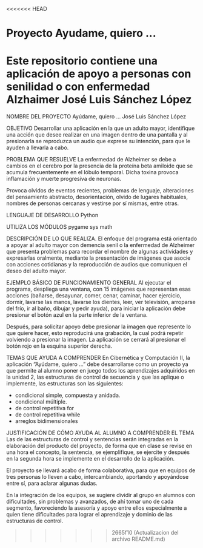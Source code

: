 <<<<<<< HEAD
# Proyecto Ayudame, quiero ...
Este repositorio contiene una aplicación de apoyo a personas con senilidad o con enfermedad Alzhaimer
José Luis Sánchez López
=======
﻿NOMBRE DEL PROYECTO
Ayúdame, quiero …
José Luis Sánchez López

OBJETIVO
Desarrollar una aplicación en la que un adulto mayor, identifique una acción que desee realizar en una imagen dentro de una pantalla y al presionarla se reproduzca un audio que exprese su intención, para que le ayuden a llevarla a cabo.


PROBLEMA QUE RESUELVE
La enfermedad de Alzheimer se debe a cambios en el cerebro por la presencia de la proteína beta amiloide que se acumula frecuentemente en el lóbulo temporal. Dicha toxina provoca inflamación y muerte progresiva de neuronas.

Provoca olvidos de eventos recientes, problemas de lenguaje, alteraciones del pensamiento abstracto, desorientación, olvido de lugares habituales, nombres de personas cercanas y vestirse por sí mismas, entre otras. 


LENGUAJE DE DESARROLLO
Python

UTILIZA LOS MÓDULOS 
pygame
sys
math


DESCRIPCIÓN DE LO QUE REALIZA.
El enfoque del programa está orientado a apoyar al adulto mayor con demencia senil o la enfermedad de Alzheimer que presenta problemas para recordar el nombre de algunas actividades y expresarlas oralmente, mediante la presentación de imágenes que asocie con acciones cotidianas y la reproducción de audios que comuniquen el deseo del adulto mayor.


EJEMPLO BÁSICO DE FUNCIONAMIENTO GENERAL
Al ejecutar el programa, despliega una ventana, con 15 imágenes que representan esas acciones (bañarse, desayunar, comer, cenar, caminar, hacer ejercicio, dormir, lavarse las manos, lavarse los dientes, leer, ver televisión, arroparse del frío, ir al baño, dibujar y pedir ayuda), para iniciar la aplicación debe presionar el botón azul en la parte inferior de la ventana.

Después, para solicitar apoyo debe presionar la imagen que represente lo que quiere hacer, esto reproducirá una grabación, la cual podrá repetir volviendo a presionar la imagen. La aplicación se cerrará al presionar el botón rojo en la esquina superior derecha.


TEMAS QUE AYUDA A COMPRENDER
En Cibernética y Computación II,  la aplicación “Ayúdame, quiero …” debe desarrollarse como un proyecto ya que permite al alumno poner en juego todos los aprendizajes adquiridos en la unidad 2, las estructuras de control de secuencia y que las aplique o implemente, las estructuras son las siguientes:
- condicional simple, compuesta y anidada.
- condicional múltiple.
- de control repetitiva for
- de control repetitiva while
- arreglos bidimensionales


JUSTIFICACIÓN DE CÓMO AYUDA AL ALUMNO A COMPRENDER EL TEMA
Las de las estructuras de control y sentencias serán integradas en la elaboración del producto del proyecto, de forma que en clase se revise en una hora el concepto, la sentencia, se ejemplifique, se ejercite y después en la segunda hora se implemente en el desarrollo de la aplicación.

El proyecto se llevará acabo de forma colaborativa, para que en equipos de tres personas lo lleven a cabo, intercambiando, aportando y apoyándose entre sí, para aclarar algunas dudas.

En la integración de los equipos, se sugiere dividir al grupo en alumnos con dificultades, sin problemas y avanzados, de ahí tomar uno de cada segmento, favoreciendo la asesoría y apoyo entre ellos especialmente a quien tiene dificultades para lograr el aprendizaje y dominio de las estructuras de control.


>>>>>>> 2665f10 (Actualizacion del archivo README.md)
